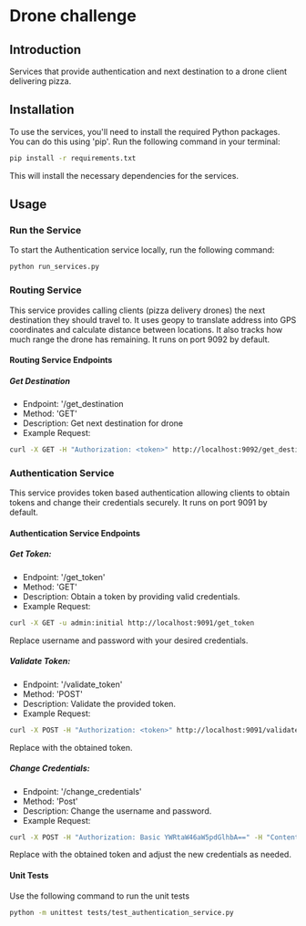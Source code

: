 # Drone challenge

## Introduction

Services that provide authentication and next destination to a drone client delivering pizza.

## Installation

To use the services, you'll need to install the required Python packages. You can do this using 'pip'. Run the following command in your terminal:

```bash
pip install -r requirements.txt
```

This will install the necessary dependencies for the services.

## Usage

### Run the Service
To start the Authentication service locally, run the following command:
```bash
python run_services.py
```

### Routing Service
This service provides calling clients (pizza delivery drones) the next destination they should travel to. It uses geopy to translate address into GPS coordinates and calculate distance between locations. It also tracks how much range the drone has remaining. It runs on port 9092 by default.

#### Routing Service Endpoints
##### Get Destination
* Endpoint: '/get_destination
* Method: 'GET'
* Description: Get next destination for drone
* Example Request:
```bash
curl -X GET -H "Authorization: <token>" http://localhost:9092/get_destination
```

### Authentication Service
This service provides token based authentication allowing clients to obtain tokens and change their credentials securely. It runs on port 9091 by default.

#### Authentication Service Endpoints
##### Get Token:
* Endpoint: '/get_token'
* Method: 'GET'
* Description: Obtain a token by providing valid credentials.
* Example Request:
```bash
curl -X GET -u admin:initial http://localhost:9091/get_token
```
Replace username and password with your desired credentials.

##### Validate Token:
* Endpoint: '/validate_token'
* Method: 'POST'
* Description: Validate the provided token.
* Example Request:
```bash
curl -X POST -H "Authorization: <token>" http://localhost:9091/validate_token
```

Replace <token> with the obtained token.

##### Change Credentials:
* Endpoint: '/change_credentials'
* Method: 'Post'
* Description: Change the username and password.
* Example Request:
```Bash
curl -X POST -H "Authorization: Basic YWRtaW46aW5pdGlhbA==" -H "Content-Type: application/json" -d '{"new_username": "new_user", "new_password": "new_password"}' http://localhost:9091/change_credentials
```

Replace <token> with the obtained token and adjust the new credentials as needed.

#### Unit Tests
Use the following command to run the unit tests

```bash
python -m unittest tests/test_authentication_service.py
```